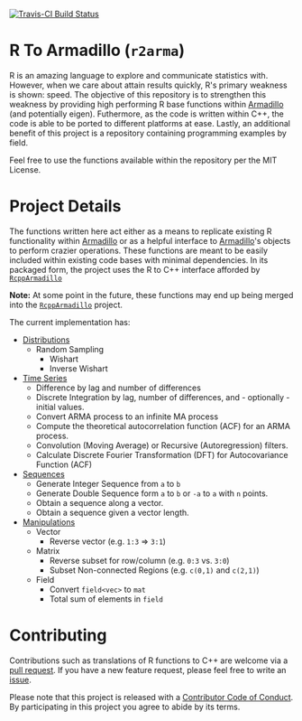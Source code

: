 
[![Travis-CI Build Status](https://travis-ci.org/coatless/r-to-armadillo.svg?branch=master)](https://travis-ci.org/coatless/r-to-armadillo)

R To Armadillo (`r2arma`)
=========================

R is an amazing language to explore and communicate statistics with. However, when we care about attain results quickly, R's primary weakness is shown: speed. The objective of this repository is to strengthen this weakness by providing high performing R base functions within [Armadillo](http://arma.sourceforge.net/docs.html) (and potentially eigen). Futhermore, as the code is written within C++, the code is able to be ported to different platforms at ease. Lastly, an additional benefit of this project is a repository containing programming examples by field.

Feel free to use the functions available within the repository per the MIT License.

Project Details
===============

The functions written here act either as a means to replicate existing R functionality within [Armadillo](http://arma.sourceforge.net/docs.html) or as a helpful interface to [Armadillo](http://arma.sourceforge.net/docs.html)'s objects to perform crazier operations. These functions are meant to be easily included within existing code bases with minimal dependencies. In its packaged form, the project uses the R to C++ interface afforded by [`RcppArmadillo`](https://github.com/rcppcore/rcpparmadillo)

**Note:** At some point in the future, these functions may end up being merged into the [`RcppArmadillo`](https://github.com/rcppcore/rcpparmadillo) project.

The current implementation has:

-   [Distributions](https://github.com/coatless/r-to-armadillo/blob/master/src/distributions.cpp)
    -   Random Sampling
        -   Wishart
        -   Inverse Wishart
-   [Time Series](https://github.com/coatless/r-to-armadillo/blob/master/src/ts.cpp)
    -   Difference by lag and number of differences
    -   Discrete Integration by lag, number of differences, and - optionally - initial values.
    -   Convert ARMA process to an infinite MA process
    -   Compute the theoretical autocorrelation function (ACF) for an ARMA process.
    -   Convolution (Moving Average) or Recursive (Autoregression) filters.
    -   Calculate Discrete Fourier Transformation (DFT) for Autocovariance Function (ACF)
-   [Sequences](https://github.com/coatless/r-to-armadillo/blob/master/src/seq.cpp)
    -   Generate Integer Sequence from `a` to `b`
    -   Generate Double Sequence form `a` to `b` or `-a` to `a` with `n` points.
    -   Obtain a sequence along a vector.
    -   Obtain a sequence given a vector length.
-   [Manipulations](https://github.com/coatless/r-to-armadillo/blob/master/src/manipulations.cpp)
    -   Vector
        -   Reverse vector (e.g. `1:3` =&gt; `3:1`)
    -   Matrix
        -   Reverse subset for row/column (e.g. `0:3` vs. `3:0`)
        -   Subset Non-connected Regions (e.g. `c(0,1)` and `c(2,1)`)
    -   Field
        -   Convert `field<vec>` to `mat`
        -   Total sum of elements in `field`

Contributing
============

Contributions such as translations of R functions to C++ are welcome via a [pull request](https://github.com/coatless/r-to-armadillo/pulls). If you have a new feature request, please feel free to write an [issue](https://github.com/coatless/r-to-armadillo/issues).

Please note that this project is released with a [Contributor Code of Conduct](CONDUCT.md). By participating in this project you agree to abide by its terms.
